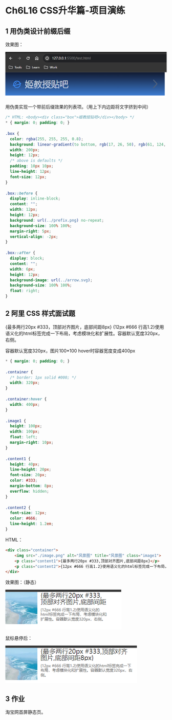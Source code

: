 # Ch6L16 CSS升华篇-项目演练



## 1 用伪类设计前缀后缀

效果图：

![pseudo-element in action](../assets/16-1.png)

用伪类实现一个带前后缀效果的列表项。（用上下内边距将文字挤到中间）

```css
/* HTML: <body><div class="box">姬教授贴吧</div></body> */
* { margin: 0; padding: 0; }

.box {
  color: rgba(255, 255, 255, 0.8);
  background: linear-gradient(to bottom, rgb(17, 26, 50), rgb(61, 124, 209));
  width: 200px;
  height: 12px;
  /* above is defaults */
  padding: 10px 10px;
  line-height: 12px;
  font-size: 12px;
}

.box::before {
  display: inline-block;
  content: "";
  width: 12px;
  height: 12px;
  background: url(../prefix.png) no-repeat;
  background-size: 100% 100%;
  margin-right: 5px;
  vertical-align: -2px;
}

.box::after {
  display: block;
  content: "";
  width: 6px;
  height: 12px;
  background-image: url(../arrow.svg);
  background-size: 100% 100%;
  float: right;
}
```



## 2 阿里 CSS 样式面试题

{最多两行20px #333，顶部对齐图片，底部间距8px}
{12px #666 行高1.2}使用语义化的html标签完成一下布局，考虑模块化和扩展性。容器默认宽度320px，右侧。

容器默认宽度320px，图片100*100
hover时容器宽度变成400px

```css
* { margin: 0; padding: 0; }

.container {
  /* border: 1px solid #000; */
  width: 320px;
}

.container:hover {
  width: 400px;
}

.image1 {
  height: 100px;
  width: 100px;
  float: left;
  margin-right: 10px;
}

.content1 {
  height: 40px;
  line-height: 20px;
  font-size: 20px;
  color: #333;
  margin-bottom: 8px;
  overflow: hidden;
}

.content2 {
  font-size: 12px;
  color: #666;
  line-height: 1.2em;
}
```

HTML：

```html
<div class="container">
    <img src="./image.png" alt="风景图" title="风景图" class="image1">
    <p class="content1">{最多两行20px #333,顶部对齐图片,底部间距8px}</p>
    <p class="content2">{12px #666 行高1.2}使用语义化的html标签完成一下布局，考虑模块化和扩展性。容器默认宽度320px，右侧。</p>
</div>
```



效果图：（静态）

![before hover](../assets/16-3.png)

鼠标悬停后：

![hover effect](../assets/16-4.png)



## 3 作业

淘宝网首屏静态页。
